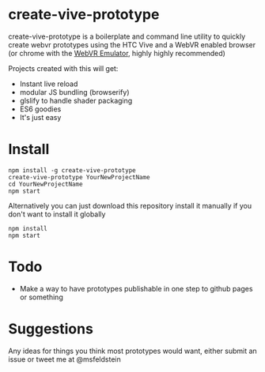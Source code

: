 # create-vive-prototype

create-vive-prototype is a boilerplate and command line utility to quickly create webvr prototypes using the HTC Vive and a WebVR enabled browser (or chrome with the [WebVR Emulator](https://chrome.google.com/webstore/detail/webvr-api-emulation/gbdnpaebafagioggnhkacnaaahpiefil?hl=en), highly highly recommended)

Projects created with this will get:
- Instant live reload
- modular JS bundling (browserify)
- glslify to handle shader packaging
- ES6 goodies
- It's just easy

# Install

```
npm install -g create-vive-prototype
create-vive-prototype YourNewProjectName
cd YourNewProjectName
npm start
```

Alternatively you can just download this repository install it manually if you don't want to install it globally

```
npm install
npm start
```

# Todo

- Make a way to have prototypes publishable in one step to github pages or something

# Suggestions

Any ideas for things you think most prototypes would want, either submit an issue or tweet me at @msfeldstein
